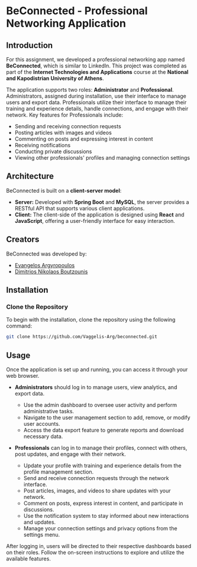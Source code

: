 # BeConnected - Professional Networking Application

## Introduction
For this assignment, we developed a professional networking app named **BeConnected**, which is similar to LinkedIn. This project was completed as part of the **Internet Technologies and Applications** course at the **National and Kapodistrian University of Athens**.

The application supports two roles: **Administrator** and **Professional**. Administrators, assigned during installation, use their interface to manage users and export data. Professionals utilize their interface to manage their training and experience details, handle connections, and engage with their network. Key features for Professionals include:

- Sending and receiving connection requests
- Posting articles with images and videos
- Commenting on posts and expressing interest in content
- Receiving notifications
- Conducting private discussions
- Viewing other professionals' profiles and managing connection settings

## Architecture
BeConnected is built on a **client-server model**:

- **Server:** Developed with **Spring Boot** and **MySQL**, the server provides a RESTful API that supports various client applications.
- **Client:** The client-side of the application is designed using **React** and **JavaScript**, offering a user-friendly interface for easy interaction.

## Creators
BeConnected was developed by:

- [Evangelos Argyropoulos](https://github.com/Vaggelis-Arg)
- [Dimitrios Nikolaos Boutzounis](https://github.com/dboutzounis)

## Installation

### Clone the Repository
To begin with the installation, clone the repository using the following command:
```bash
git clone https://github.com/Vaggelis-Arg/beconnected.git
```

## Usage

Once the application is set up and running, you can access it through your web browser.

- **Administrators** should log in to manage users, view analytics, and export data.
  - Use the admin dashboard to oversee user activity and perform administrative tasks.
  - Navigate to the user management section to add, remove, or modify user accounts.
  - Access the data export feature to generate reports and download necessary data.

- **Professionals** can log in to manage their profiles, connect with others, post updates, and engage with their network.
  - Update your profile with training and experience details from the profile management section.
  - Send and receive connection requests through the network interface.
  - Post articles, images, and videos to share updates with your network.
  - Comment on posts, express interest in content, and participate in discussions.
  - Use the notification system to stay informed about new interactions and updates.
  - Manage your connection settings and privacy options from the settings menu.

After logging in, users will be directed to their respective dashboards based on their roles. Follow the on-screen instructions to explore and utilize the available features.
